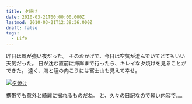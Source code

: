 ```yaml
---
title: 夕焼け
date: 2010-03-21T00:00:00.000Z
lastmod: 2010-03-21T12:39:36.000Z
draft: false
tags:
  - Life
---
```


昨日は風が強い夜だった。 そのおかげで、今日は空気が澄んでいてとてもいい天気だった。 日が沈む直前に海岸まで行ったら、キレイな夕焼けを見ることができた。 遠く、海と陸の向こうには富士山も見えて幸せ。

[![夕焼け](https://farm5.staticflickr.com/4013/4449850879_3d3caa0491.jpg "夕焼け")](http://www.flickr.com/photos/machu/4449850879/)

携帯でも意外と綺麗に撮れるものだね。 と、久々の日記なので軽い内容で…。
